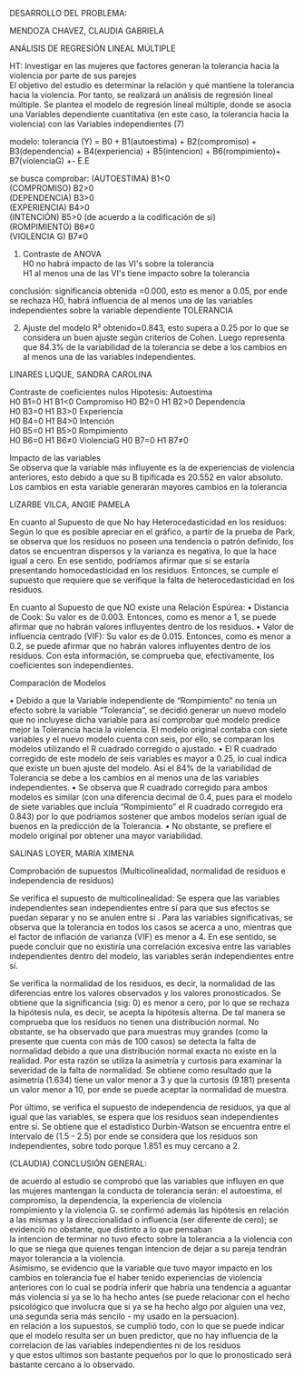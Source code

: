 DESARROLLO DEL PROBLEMA: 


MENDOZA CHAVEZ, CLAUDIA GABRIELA

 ANÁLISIS DE REGRESIÓN LINEAL MÚLTIPLE
 
 HT:	Investigar  en las mujeres que factores generan la tolerancia hacia la violencia por parte de sus parejes													     												
 El objetivo del estudio es determinar la relación y qué mantiene la tolerancia hacia la violencia. Por tanto, se realizará un análisis de regresión lineal múltiple. Se plantea el modelo de regresión lineal múltiple, donde se asocia una Variables dependiente cuantitativa (en este caso, la tolerancia hacia la violencia) con las Variables independientes (7)														
 
 modelo:	tolerancia (Y) = B0 + B1(autoestima) + B2(compromiso) + B3(dependencia) + B4(experiencia) + B5(intencion) + B6(rompimiento)+ B7(violenciaG) +- E.E											    
 
 se busca comprobar: 
     (AUTOESTIMA)		B1<0			
     (COMPROMISO)		B2>0			
     (DEPENDENCIA)		B3>0			
     (EXPERIENCIA)		B4>0			
     (INTENCIÓN) 		B5>0 	(de acuerdo a la codificación de sí)		
     (ROMPIMIENTO)		B6≠0			
     (VIOLENCIA G)		B7≠0	
 
 1. Contraste de ANOVA					
 H0	no habrá impacto de las VI's sobre la tolerancia				
 H1	al menos una de las VI's tiene impacto sobre la tolerancia 				
 
 conclusión: significancia obtenida =0.000, esto es menor a 0.05, por ende se rechaza H0, habrá influencia de al menos una de las variables independientes sobre la variable dependiente TOLERANCIA 
 
 2. Ajuste del modelo
 R² obtenido=0.843, esto supera a 0.25 por lo que se considera un buen ajuste según criterios de Cohen. Luego representa que 84.3% de la variabilidad de la tolerancia se debe a los cambios en al menos una de las variables independientes. 
 
LINARES LUQUE, SANDRA CAROLINA

Contraste de coeficientes nulos
 Hipotesis:
 Autoestima 	
 	H0	B1=0
 	H1	B1<0
 Compromiso	
	 H0	B2=0
	 H1	B2>0
 Dependencia	
	 H0	B3=0
	 H1	B3>0
 Experiencia	
	 H0	B4=0
	 H1	B4>0
 Intención 	
	 H0	B5=0
	 H1	B5>0
 Rompimiento 	
	 H0	B6=0
	 H1	B6≠0
 ViolenciaG	
	 H0	B7=0
	 H1	B7≠0
 
Impacto de las variables											
 Se observa que la variable más influyente es la de experiencias de violencia anteriores, esto debido a que su B tipificada es 20.552 en valor absoluto. 						Los cambios en esta variable generarán mayores cambios en la tolerancia 	

LIZARBE VILCA, ANGIE PAMELA

En cuanto al Supuesto de que No hay Heterocedasticidad en los residuos:
 Según lo que es posible apreciar en el gráfico, a partir de la prueba de Park, se observa que los residuos no poseen una tendencia o patrón definido, los datos se encuentran dispersos y la varianza es negativa, lo que la hace igual a cero. En ese sentido, podríamos afirmar que sí se estaría presentando homocedasticidad en los residuos. Entonces, se cumple el supuesto que requiere que se verifique la falta de heterocedasticidad en los residuos. 
 
 
 En cuanto al Supuesto de que NO existe una Relación Espúrea:
 •	Distancia de Cook: Su valor es de 0.003. Entonces, como es menor a 1, se puede afirmar que no habrán valores influyentes dentro de los residuos.
 •	Valor de influencia centrado (VIF): Su valor es de 0.015. Entonces, como es menor a 0.2, se puede afirmar que no habrán valores influyentes dentro de los residuos. 
 Con esta información, se comprueba que, efectivamente, los coeficientes son independientes.
 
 Comparación de Modelos
 
 •	Debido a que la Variable independiente de “Rompimiento” no tenía un efecto sobre la variable “Tolerancia”, se decidió generar un nuevo modelo que no incluyese dicha variable para así comprobar qué modelo predice mejor la 	Tolerancia hacia la violencia. El modelo original contaba con siete variables y el nuevo modelo cuenta con seis, por ello, se comparan los modelos utilizando el R cuadrado corregido o ajustado. 
 •	El R cuadrado corregido de este modelo de seis variables es mayor a 0.25, lo cual indica que existe un buen ajuste del modelo. Así el 84% de la variabilidad de Tolerancia se debe a los cambios en al menos una de las variables independientes.
 •	Se observa que R cuadrado corregido para ambos modelos es similar (con una diferencia decimal de 0.4, pues para el modelo de siete variables que incluía “Rompimiento” el R cuadrado corregido era 0.843) por lo que podríamos sostener que ambos modelos serían igual de buenos en la predicción de la Tolerancia. 
 •	No obstante, se prefiere el modelo original por obtener una mayor variabilidad. 
			

SALINAS LOYER, MARIA XIMENA

Comprobación de supuestos (Multicolinealidad, normalidad de residuos e independencia de residuos)
 
 Se verifica el supuesto de multicolinealidad: Se espera que las variables independientes sean independientes entre sí para que sus efectos se puedan separar y no se anulen entre sí .
 Para las variables significativas, se observa que la tolerancia en todos los casos se acerca a uno, mientras que el factor de inflación de varianza (VIF) es menor a 4.  En ese sentido, se puede concluir que no existiría una correlación excesiva entre las variables independientes dentro del modelo, las variables serán independientes entre sí.  	
 
 Se verifica la normalidad de los residuos, es decir, la normalidad de las diferencias entre los valores observados y  los valores pronosticados.
 Se obtiene que la significancia (sig: 0) es menor a cero, por lo que se rechaza la hipótesis nula, es decir, se acepta la hipótesis alterna. De tal manera se comprueba que los residuos no tienen una distribución normal.
 No obstante, se ha observado que para muestras muy grandes (como la presente que cuenta con más de 100 casos) se detecta la falta de normalidad debido a que una distribución normal exacta no existe en la realidad. Por esta razón se utiliza la asimetría y curtosis para examinar la severidad de la falta de normalidad.
 Se obtiene como resultado que la asimetría (1.634) tiene un valor menor a 3 y que la curtosis (9.181) presenta un valor menor a 10, por ende se puede aceptar la normalidad de  muestra.
 
 Por último, se verifica el supuesto de independencia de residuos, ya que al igual que las variables, se espera que los residuos sean independientes entre sí.
 Se obtiene que el estadístico Durbin-Watson se encuentra entre el intervalo de (1.5 - 2.5) por ende se considera que los residuos son independientes, sobre todo porque 1.851 es muy cercano a 2. 	

(CLAUDIA) CONCLUSIÓN GENERAL:	
 
 de acuerdo al estudio se comprobó que las variables que influyen en que las mujeres mantengan la conducta de tolerancia serán: el autoestima, el compromiso, la dependencia, la experiencia de violencia	
 rompimiento y la violencia G. se confirmó además las hipótesis en relación a las mismas y la direccionalidad o influencia (ser diferente de cero); se evidenció no obstante, que distinto a lo que pensaban	
 la intencion de terminar no tuvo efecto sobre la tolerancia a la violencia con lo que se niega que quienes tengan intencion de dejar a su pareja tendrán mayor tolerancia a la violencia. 	
 Asímismo, se evidencio que la variable que tuvo mayor impacto en los cambios en tolerancia fue el haber tenido experiencias de violencia anteriores con lo cual se podría inferir que habría una tendencia	
 a aguantar más violencia si ya se lo ha hecho antes (se puede relacionar con el hecho psicológico que involucra que si ya se ha hecho algo por alguien una vez, una segunda sería más sencilo - my usado en la persuacion). 	
 en relación a los supuestos, se cumplió todo, con lo que se puede indicar que el modelo resulta ser un buen predictor, que no hay influencia de la correlacion de las variables independientes ni de los residuos	
 y que estos ultimos son bastante pequeños por lo que lo pronosticado será bastante cercano a lo observado. 	
 

